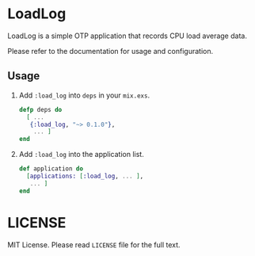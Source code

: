 # LoadLog

LoadLog is a simple OTP application that records CPU load average data.

Please refer to the documentation for usage and configuration.

## Usage

1. Add `:load_log` into `deps` in your `mix.exs`.

    ```elixir
    defp deps do
      [ ...
       {:load_log, "~> 0.1.0"},
        ... ]
    end
    ```

2. Add `:load_log` into the application list.

    ```elixir
    def application do
      [applications: [:load_log, ... ],
       ... ]
    end
    ```

# LICENSE

MIT License. Please read `LICENSE` file for the full text.


